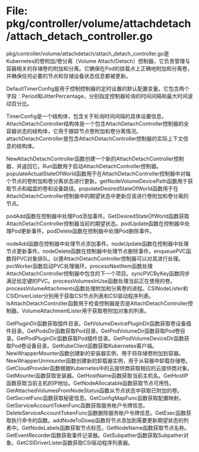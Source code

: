 # File: pkg/controller/volume/attachdetach/attach_detach_controller.go

pkg/controller/volume/attachdetach/attach_detach_controller.go是Kubernetes的卷附加/卷分离（Volume Attach/Detach）控制器，它负责管理与容器相关的存储卷的附加和分离。它确保在Pod的挂载点上正确地附加和分离卷，并确保任何必要的节点和存储设备状态信息都被更新。

DefaultTimerConfig是用于控制控制器的定时设置的默认配置变量。它包含两个字段：Period和JitterPercentage，分别指定控制器轮询的时间间隔和最大时间波动百分比。

TimerConfig是一个结构体，包含关于轮询时间间隔的具体设置信息。AttachDetachController结构体是一个包含AttachDetachController控制器的全容器状态的结构体，它用于跟踪节点卷附加和卷分离情况。attachDetachController是包含AttachDetachController控制器的实际上下文信息的结构体。

NewAttachDetachController函数创建一个新的AttachDetachController控制器，并返回它。Run函数用于启动AttachDetachController控制器。populateActualStateOfWorld函数用于在AttachDetachController控制器中对每个节点的卷附加和卷分离状态进行更新。getNodeVolumeDevicePath函数用于获取节点和磁盘的卷和设备路径。populateDesiredStateOfWorld函数用于在AttachDetachController控制器中的期望状态中更新应该进行卷附加和卷分离的节点。

podAdd函数在控制器中处理Pod添加事件。GetDesiredStateOfWorld函数获取AttachDetachController控制器当前的期望状态。podUpdate函数在控制器中处理Pod更新事件。podDelete函数在控制器中处理Pod删除事件。

nodeAdd函数在控制器中处理节点添加事件。nodeUpdate函数在控制器中处理节点更新事件。nodeDelete函数在控制器中处理节点删除事件。enqueuePVC函数将PVC对象排队，以便AttachDetachController控制器可以对其进行处理。pvcWorker函数启动PVC处理循环。processNextItem函数处理AttachDetachController控制器中包含的下一个项目。syncPVCByKey函数同步满足给定键的PVC。processVolumesInUse函数处理当前正在使用的卷。processVolumeAttachments函数处理附加和分离卷的进程。CSINodeLister和CSIDriverLister分别用于获取CSI节点列表和CSI驱动程序列表。IsAttachDetachController函数用于检查控制器是否是AttachDetachController控制器。VolumeAttachmentLister用于获取卷附加对象的列表。

GetPluginDir函数获取插件目录。GetVolumeDevicePluginDir函数获取卷设备插件目录。GetPodsDir函数获取Pod目录。GetPodVolumeDir函数获取Pod卷目录。GetPodPluginDir函数获取Pod插件目录。GetPodVolumeDeviceDir函数获取Pod卷设备目录。GetKubeClient函数获取Kubernetes客户端。NewWrapperMounter函数创建新的安装器实例，用于将存储卷附加到容器。NewWrapperUnmounter函数创建新的卸载器实例，用于从容器中卸载存储卷。GetCloudProvider函数根据Kubernetes中的云提供商获取相应的云提供商对象。GetMounter函数获取安装器。GetHostName函数获取当前主机名。GetHostIP函数获取当前主机的IP地址。GetNodeAllocatable函数获取节点可用性。GetAttachedVolumesFromNodeStatus函数从节点状态中获取已附加的卷。GetSecretFunc函数获取秘密信息。GetConfigMapFunc函数获取配置映射。GetServiceAccountTokenFunc函数获取服务帐户令牌信息。DeleteServiceAccountTokenFunc函数删除服务帐户令牌信息。GetExec函数获取执行命令的函数。addNodeToDswp函数将节点添加到需要更新期望状态的列表中。GetNodeLabels函数获取节点标签。GetNodeName函数获取节点名称。GetEventRecorder函数获取事件记录器。GetSubpather函数获取Subpather对象。GetCSIDriverLister函数获取CSI驱动程序列表器。

